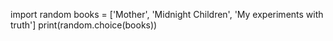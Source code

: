 import random
books = ['Mother', 'Midnight Children', 'My experiments with truth']
print(random.choice(books))

